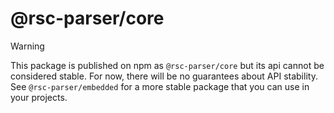 #  @rsc-parser/core

> [!WARNING]
> This package is published on npm as `@rsc-parser/core` but its api cannot be considered stable. For now, there will be no guarantees about API stability. See `@rsc-parser/embedded` for a more stable package that you can use in your projects.